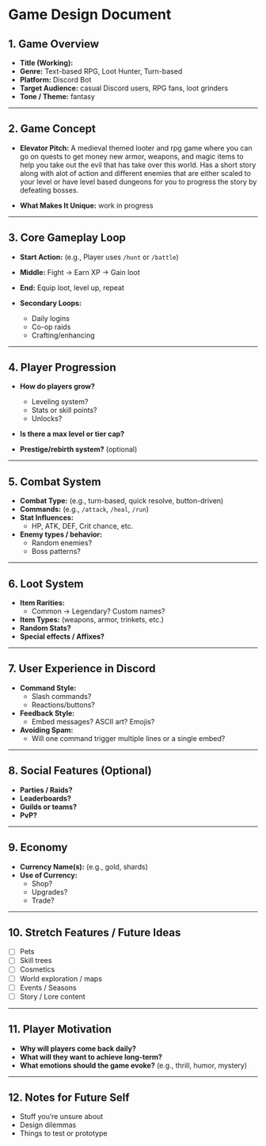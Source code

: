# Game Design Document

## 1. Game Overview

- **Title (Working):**
- **Genre:** Text-based RPG, Loot Hunter, Turn-based
- **Platform:** Discord Bot
- **Target Audience:** casual Discord users, RPG fans, loot grinders
- **Tone / Theme:** fantasy

---

## 2. Game Concept

- **Elevator Pitch:**
A medieval themed looter and rpg game where you can go on quests to get money new armor, weapons, and magic items to help you take out the evil that has take over this world. Has a short story along with alot of action and different enemies that are either scaled to your level or have level based dungeons for you to progress the story by defeating bosses.

- **What Makes It Unique:**
work in progress

---

## 3. Core Gameplay Loop


- **Start Action:** (e.g., Player uses `/hunt` or `/battle`)
- **Middle:** Fight → Earn XP → Gain loot
- **End:** Equip loot, level up, repeat

- **Secondary Loops:**
  - Daily logins
  - Co-op raids
  - Crafting/enhancing

---

## 4. Player Progression

- **How do players grow?**
  - Leveling system?
  - Stats or skill points?
  - Unlocks?

- **Is there a max level or tier cap?**
- **Prestige/rebirth system?** (optional)

---

## 5. Combat System

- **Combat Type:** (e.g., turn-based, quick resolve, button-driven)
- **Commands:** (e.g., `/attack`, `/heal`, `/run`)
- **Stat Influences:**
  - HP, ATK, DEF, Crit chance, etc.
- **Enemy types / behavior:**
  - Random enemies?
  - Boss patterns?

---

## 6. Loot System

- **Item Rarities:**
  - Common → Legendary? Custom names?
- **Item Types:** (weapons, armor, trinkets, etc.)
- **Random Stats?**
- **Special effects / Affixes?**

---

## 7. User Experience in Discord

- **Command Style:**
  - Slash commands?
  - Reactions/buttons?
- **Feedback Style:**
  - Embed messages? ASCII art? Emojis?
- **Avoiding Spam:**
  - Will one command trigger multiple lines or a single embed?

---

## 8. Social Features (Optional)

- **Parties / Raids?**
- **Leaderboards?**
- **Guilds or teams?**
- **PvP?**

---

## 9. Economy

- **Currency Name(s):** (e.g., gold, shards)
- **Use of Currency:**
  - Shop?
  - Upgrades?
  - Trade?

---

## 10. Stretch Features / Future Ideas

- [ ] Pets
- [ ] Skill trees
- [ ] Cosmetics
- [ ] World exploration / maps
- [ ] Events / Seasons
- [ ] Story / Lore content

---

## 11. Player Motivation

- **Why will players come back daily?**
- **What will they want to achieve long-term?**
- **What emotions should the game evoke?** (e.g., thrill, humor, mystery)

---

## 12. Notes for Future Self

- Stuff you’re unsure about
- Design dilemmas
- Things to test or prototype
